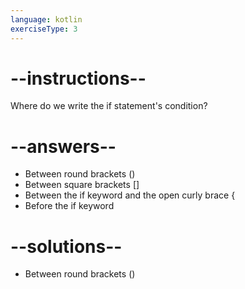 ```yaml
---
language: kotlin
exerciseType: 3
---
```


# --instructions--

Where do we write the if statement's condition?

# --answers--

- Between round brackets ()
- Between square brackets []
- Between the if keyword and the open curly brace {
- Before the if keyword

# --solutions--

- Between round brackets ()
